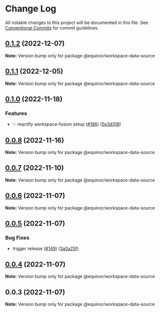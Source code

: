 # Change Log

All notable changes to this project will be documented in this file.
See [Conventional Commits](https://conventionalcommits.org) for commit guidelines.

## [0.1.2](https://github.com/equinor/fusion-workspace/compare/@equinor/workspace-data-source@0.1.1...@equinor/workspace-data-source@0.1.2) (2022-12-07)

**Note:** Version bump only for package @equinor/workspace-data-source

## [0.1.1](https://github.com/equinor/fusion-workspace/compare/@equinor/workspace-data-source@0.1.0...@equinor/workspace-data-source@0.1.1) (2022-12-05)

**Note:** Version bump only for package @equinor/workspace-data-source

## [0.1.0](https://github.com/equinor/fusion-workspace/compare/@equinor/workspace-data-source@0.0.6...@equinor/workspace-data-source@0.1.0) (2022-11-18)

### Features

-   :sparkles: reactify workspace-fusion setup ([#186](https://github.com/equinor/fusion-workspace/issues/186)) ([5e3d318](https://github.com/equinor/fusion-workspace/commit/5e3d318c8193271fbddeab261ce26e4827eb6321))

## [0.0.8](https://github.com/equinor/fusion-workspace/compare/@equinor/workspace-data-source@0.0.6...@equinor/workspace-data-source@0.0.8) (2022-11-16)

**Note:** Version bump only for package @equinor/workspace-data-source

## [0.0.7](https://github.com/equinor/fusion-workspace/compare/@equinor/workspace-data-source@0.0.6...@equinor/workspace-data-source@0.0.7) (2022-11-10)

**Note:** Version bump only for package @equinor/workspace-data-source

## [0.0.6](https://github.com/equinor/fusion-workspace/compare/@equinor/workspace-data-source@0.0.5...@equinor/workspace-data-source@0.0.6) (2022-11-07)

**Note:** Version bump only for package @equinor/workspace-data-source

## [0.0.5](https://github.com/equinor/fusion-workspace/compare/@equinor/workspace-data-source@0.0.4...@equinor/workspace-data-source@0.0.5) (2022-11-07)

### Bug Fixes

-   trigger release ([#149](https://github.com/equinor/fusion-workspace/issues/149)) ([3a0a25f](https://github.com/equinor/fusion-workspace/commit/3a0a25fc280438dd75dad428e7480eaf6d5328e3))

## [0.0.4](https://github.com/equinor/fusion-workspace/compare/@equinor/workspace-data-source@0.0.3...@equinor/workspace-data-source@0.0.4) (2022-11-07)

**Note:** Version bump only for package @equinor/workspace-data-source

## 0.0.3 (2022-11-07)

**Note:** Version bump only for package @equinor/workspace-data-source
